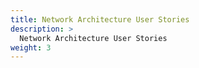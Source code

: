 ```yaml
---
title: Network Architecture User Stories
description: >
  Network Architecture User Stories
weight: 3
---
```


